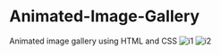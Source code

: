 # Animated-Image-Gallery
Animated image gallery using HTML and CSS
![i1](https://user-images.githubusercontent.com/91768766/152767479-afa73285-4616-4209-8551-571f2c3b41f3.jpg)
![i2](https://user-images.githubusercontent.com/91768766/152767868-5f209e05-5210-4af7-88cb-5335ed114df3.jpg)
